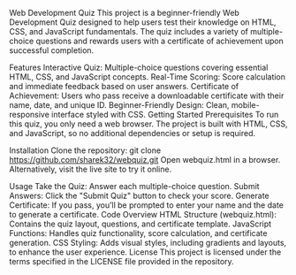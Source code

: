 Web Development Quiz
This project is a beginner-friendly Web Development Quiz designed to help users test their knowledge on HTML, CSS, and JavaScript fundamentals. The quiz includes a variety of multiple-choice questions and rewards users with a certificate of achievement upon successful completion.

Features
Interactive Quiz: Multiple-choice questions covering essential HTML, CSS, and JavaScript concepts.
Real-Time Scoring: Score calculation and immediate feedback based on user answers.
Certificate of Achievement: Users who pass receive a downloadable certificate with their name, date, and unique ID.
Beginner-Friendly Design: Clean, mobile-responsive interface styled with CSS.
Getting Started
Prerequisites
To run this quiz, you only need a web browser. The project is built with HTML, CSS, and JavaScript, so no additional dependencies or setup is required.

Installation
Clone the repository:
git clone https://github.com/sharek32/webquiz.git
Open webquiz.html in a browser.
Alternatively, visit the live site to try it online.

Usage
Take the Quiz: Answer each multiple-choice question.
Submit Answers: Click the "Submit Quiz" button to check your score.
Generate Certificate: If you pass, you’ll be prompted to enter your name and the date to generate a certificate.
Code Overview
HTML Structure (webquiz.html): Contains the quiz layout, questions, and certificate template.
JavaScript Functions: Handles quiz functionality, score calculation, and certificate generation.
CSS Styling: Adds visual styles, including gradients and layouts, to enhance the user experience.
License
This project is licensed under the terms specified in the LICENSE file provided in the repository.
